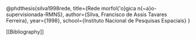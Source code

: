 @phdthesis{silva1998rede,
  title={Rede morfol{\'o}gica n{\~a}o-supervisionada-RMNS},
  author={Silva, Francisco de Assis Tavares Ferreira},
  year={1998},
  school={Instituto Nacional de Pesquisas Espaciais}
}

[[Bibliography]]